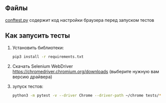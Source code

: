Файлы
----------------
[conftest.py](conftest.py) содержит код настройки браузера перед запуском тестов


Как запусить тесты
----------------

1) Установить библиотеки:

    ```bash
    pip3 install -r requirements.txt
    ```

2) Скачать Selenium WebDriver https://chromedriver.chromium.org/downloads (выберите нужную вам версию драйвера)

3) зупуск тестов:

    ```bash
    python3 -m pytest -v --driver Chrome --driver-path ~/chrome tests/*
    ```
